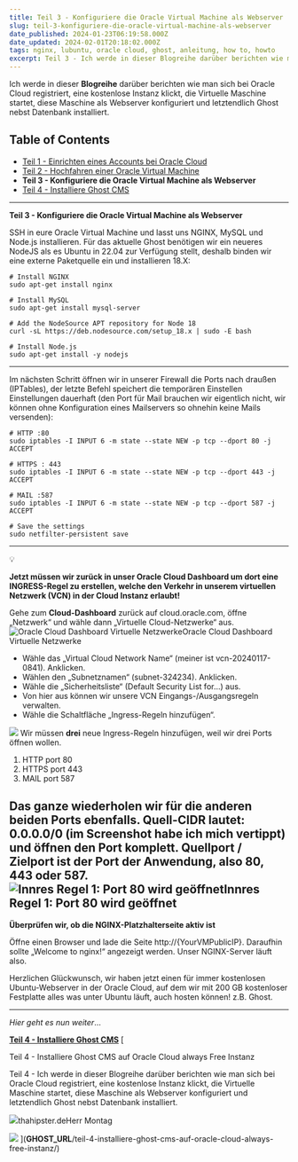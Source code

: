 ```yaml
---
title: Teil 3 - Konfiguriere die Oracle Virtual Machine als Webserver
slug: teil-3-konfiguriere-die-oracle-virtual-machine-als-webserver
date_published: 2024-01-23T06:19:58.000Z
date_updated: 2024-02-01T20:18:02.000Z
tags: nginx, lubuntu, oracle cloud, ghost, anleitung, how to, howto
excerpt: Teil 3 - Ich werde in dieser Blogreihe darüber berichten wie man sich bei Oracle Cloud registriert, eine kostenlose Instanz klickt, die Virtuelle Maschine startet, diese Maschine als Webserver konfiguriert und letztendlich Ghost nebst Datenbank installiert.
---
```


Ich werde in dieser **Blogreihe** darüber berichten wie man sich bei Oracle Cloud registriert, eine kostenlose Instanz klickt, die Virtuelle Maschine startet, diese Maschine als Webserver konfiguriert und letztendlich Ghost nebst Datenbank installiert.

## Table of Contents

- [Teil 1 - Einrichten eines Accounts bei Oracle Cloud](__GHOST_URL__/wie-man-sich-kostenlos-zwei-virtuelle-server-instanzen-mit-ubuntu-22-04-klickt-und-betreibt/)
- [Teil 2 - Hochfahren einer Oracle Virtual Machine](__GHOST_URL__/teil-2-hochfahren-einer-oracle-virtual-machine/)
- **Teil 3 - Konfiguriere die Oracle Virtual Machine als Webserver**
- [Teil 4 - Installiere Ghost CMS](__GHOST_URL__/teil-4-installiere-ghost-cms-auf-oracle-cloud-always-free-instanz/)

---

**Teil 3 - Konfiguriere die Oracle Virtual Machine als Webserver**

SSH in eure Oracle Virtual Machine und lasst uns NGINX, MySQL und Node.js installieren. Für das aktuelle Ghost benötigen wir ein neueres NodeJS als es Ubuntu in 22.04 zur Verfügung stellt, deshalb binden wir eine externe Paketquelle ein und installieren 18.X:

    # Install NGINX
    sudo apt-get install nginx
    
    # Install MySQL
    sudo apt-get install mysql-server
    
    # Add the NodeSource APT repository for Node 18
    curl -sL https://deb.nodesource.com/setup_18.x | sudo -E bash
    
    # Install Node.js
    sudo apt-get install -y nodejs
    

---

Im nächsten Schritt öffnen wir in unserer Firewall die Ports nach draußen (IPTables), der letzte Befehl speichert die temporären Einstellen Einstellungen dauerhaft (den Port für Mail brauchen wir eigentlich nicht, wir können ohne Konfiguration eines Mailservers so ohnehin keine Mails versenden):

    # HTTP :80
    sudo iptables -I INPUT 6 -m state --state NEW -p tcp --dport 80 -j ACCEPT
    
    # HTTPS : 443
    sudo iptables -I INPUT 6 -m state --state NEW -p tcp --dport 443 -j ACCEPT
    
    # MAIL :587
    sudo iptables -I INPUT 6 -m state --state NEW -p tcp --dport 587 -j ACCEPT
    
    # Save the settings
    sudo netfilter-persistent save
    

---

💡

**Jetzt müssen wir zurück in unser Oracle Cloud Dashboard um dort eine INGRESS-Regel zu erstellen, welche den Verkehr in unserem virtuellen Netzwerk (VCN) in der Cloud Instanz erlaubt!**

Gehe zum **Cloud-Dashboard** zurück auf cloud.oracle.com, öffne „Netzwerk“ und wähle dann „Virtuelle Cloud-Netzwerke“ aus.
![Oracle Cloud Dashboard Virtuelle Netzwerke](__GHOST_URL__/content/images/2024/02/Bildschirmfoto-2024-02-01-um-21.17.12.png)Oracle Cloud Dashboard Virtuelle Netzwerke
- Wähle das „Virtual Cloud Network Name“ (meiner ist vcn-20240117-0841). Anklicken.
- Wählen den „Subnetznamen“ (subnet-324234). Anklicken.
- Wähle die „Sicherheitsliste“ (Default Security List for…) aus. 
- Von hier aus können wir unsere VCN Eingangs-/Ausgangsregeln verwalten. 
- Wähle die Schaltfläche „Ingress-Regeln hinzufügen“.

![](__GHOST_URL__/content/images/2024/01/Bildschirmfoto-2024-01-22-um-16.48.24.png)
Wir müssen **drei** neue Ingress-Regeln hinzufügen, weil wir drei Ports öffnen wollen.

1. HTTP port 80
2. HTTPS port 443
3. MAIL port 587

Das ganze wiederholen wir für die anderen beiden Ports ebenfalls. Quell-CIDR lautet: 0.0.0.0/0 (im Screenshot habe ich mich vertippt) und öffnen den Port komplett. Quellport / Zielport ist der Port der Anwendung, also 80, 443 oder 587.
![Innres Regel 1: Port 80 wird geöffnet](__GHOST_URL__/content/images/2024/01/Bildschirmfoto-2024-01-22-um-16.50.36.png)Innres Regel 1: Port 80 wird geöffnet
---

**Überprüfen wir, ob die NGINX-Platzhalterseite aktiv ist**

Öffne einen Browser und lade die Seite http://{YourVMPublicIP}. Daraufhin sollte „Welcome to nginx!“ angezeigt werden. Unser NGINX-Server läuft also.

Herzlichen Glückwunsch, wir haben jetzt einen für immer kostenlosen Ubuntu-Webserver in der Oracle Cloud, auf dem wir mit 200 GB kostenloser Festplatte alles was unter Ubuntu läuft, auch hosten können! z.B. Ghost.

---

*Hier geht es nun weiter*...

[**Teil 4 - Installiere Ghost CMS**](__GHOST_URL__/teil-4-installiere-ghost-cms-auf-oracle-cloud-always-free-instanz/)
[

Teil 4 - Installiere Ghost CMS auf Oracle Cloud always Free Instanz

Teil 4 - Ich werde in dieser Blogreihe darüber berichten wie man sich bei Oracle Cloud registriert, eine kostenlose Instanz klickt, die Virtuelle Maschine startet, diese Maschine als Webserver konfiguriert und letztendlich Ghost nebst Datenbank installiert.

![](__GHOST_URL__/content/images/size/w256h256/2019/06/logo.png)thahipster.deHerr Montag

![](__GHOST_URL__/content/images/2024/01/Bildschirmfoto-2024-01-16-um-09.56.55-1.png)
](__GHOST_URL__/teil-4-installiere-ghost-cms-auf-oracle-cloud-always-free-instanz/)
